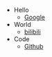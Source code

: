 + Hello
  + [Google](https://www.google.com/)
+ World
  + [bilibili](https://www.bilibili.com/)
+ Code
  + [Github](https://github.com/)
